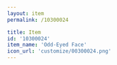 ```yaml
---
layout: item
permalink: /10300024

title: Item
id: '10300024'
item_name: 'Odd-Eyed Face'
icon_url: 'customize/00300024.png'
---
```

